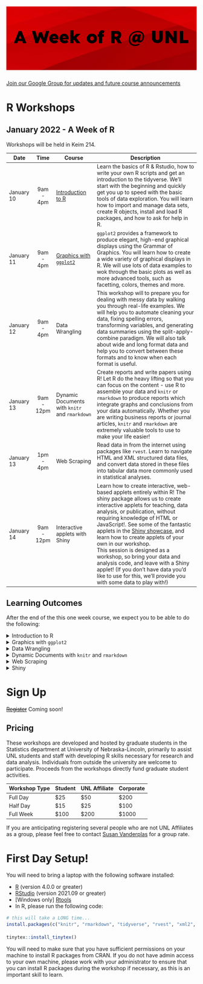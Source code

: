 ![A Week of R at UNL](header.png "fig:")
================

[Join our Google Group for updates and future course
announcements](mailto:R-at-UNL+subscribe@googlegroups.com?Subject=subscribe-github)

# R Workshops

## January 2022 - A Week of R

<!-- ** Schedule is tentative and subject to change due to enrollment and lab availability ** -->

Workshops will be held in Keim 214.

| Date       |    Time    | Course                                                                          | Description                                                                                                                                                                                                                                                                                                                                                                                                                                                                                                                                                                                                       |
|------------|:----------:|---------------------------------------------------------------------------------|-------------------------------------------------------------------------------------------------------------------------------------------------------------------------------------------------------------------------------------------------------------------------------------------------------------------------------------------------------------------------------------------------------------------------------------------------------------------------------------------------------------------------------------------------------------------------------------------------------------------|
| January 10 | 9am - 4pm  | [Introduction to R](https://srvanderplas.github.io/rwrks/01-r-intro/index.html) | Learn the basics of R & Rstudio, how to write your own R scripts and get an introduction to the tidyverse. We’ll start with the beginning and quickly get you up to speed with the basic tools of data exploration. You will learn how to import and manage data sets, create R objects, install and load R packages, and how to ask for help in R.                                                                                                                                                                                                                                                               |
| January 11 | 9am - 4pm  | [Graphics with `ggplot2`](https://srvanderplas.github.io/rwrks/02-r-graphics/index.html)                                                         | `ggplot2` provides a framework to produce elegant, high-end graphical displays using the Grammar of Graphics. You will learn how to create a wide variety of graphical displays in R. We will use lots of data examples to wok through the basic plots as well as more advanced tools, such as facetting, colors, themes and more.                                                                                                                                                                                                                                                                                |
| January 12 | 9am - 4pm  | Data Wrangling                                                                  | This workshop will to prepare you for dealing with messy data by walking you through real-life examples. We will help you to automate cleaning your data, fixing spelling errors, transforming variables, and generating data summaries using the split-apply-combine paradigm. We will also talk about wide and long format data and help you to convert between these formats and to know when each format is useful.                                                                                                                                                                                           |
| January 13 | 9am - 12pm | Dynamic Documents with `knitr` and `rmarkdown`                                  | Create reports and write papers using R! Let R do the heavy lifting so that you can focus on the content - use R to assemble your data and `knitr` or `rmarkdown` to produce reports which integrate graphs and conclusions from your data automatically. Whether you are writing business reports or journal articles, `knitr` and `rmarkdown` are extremely valuable tools to use to make your life easier!                                                                                                                                                                                                     |
| January 13 | 1pm - 4pm  | Web Scraping                                                                    | Read data in from the internet using packages like `rvest`. Learn to navigate HTML and XML structured data files, and convert data stored in these files into tabular data more commonly used in statistical analyses.                                                                                                                                                                                                                                                                                                                                                                                            |
| January 14 | 9am - 12pm | Interactive applets with Shiny                                                  | Learn how to create interactive, web-based applets entirely within R! The shiny package allows us to create interactive applets for teaching, data analysis, or publication, without requiring knowledge of HTML or JavaScript!. See some of the fantastic applets in the [Shiny showcase](https://shiny.rstudio.com/gallery/), and learn how to create applets of your own in our workshop.<br/>This session is designed as a workshop, so bring your data and analysis code, and leave with a Shiny applet! (If you don’t have data you’d like to use for this, we’ll provide you with some data to play with!) |

## Learning Outcomes

After the end of the this one week course, we expect you to be able to
do the following:

<details>
<summary>
Introduction to R
</summary>

-   Use R for scientific/statistical calculations
-   Be able to create or read in data
-   Be able to manipulate data using common patterns
-   Explore data set characteristics and calculate summary statistics
    for real data sets
-   Use the help functionality to find the functions you need to do what
    you want to do
-   Install, use, and search for helpful external packages

</details>
<details>
<summary>
Graphics with <code>ggplot2</code>
</summary>

-   Visualize data using the ggplot2 package
    -   create basic plots
    -   understand the layer system
    -   be able to structure complex graphics
-   Take a dataset and use static graphics to look for interesting
    features.
-   Know about some aspects of human perception and what to avoid when
    plotting data.

</details>
<details>
<summary>
Data Wrangling
</summary>

-   Read data into R from different formats
-   Investigate and work with different types of objects
-   Use `dplyr` verbs such as summarize, group_by, mutate, filter, and
    select to modify and summarize data
-   Use `tidyr` to convert data to wide and long formats, join related
    data sets, and clean messy data

</details>
<details>
<summary>
Dynamic Documents with <code>knitr</code> and <code>rmarkdown</code>
</summary>

-   Create documents that incorporate R code, R output, and text
-   Write documents using markdown or LaTeX
-   Use templates to structure markdown output into pdf, html, and docx
    formats
-   Create slides using markdown and/or LaTeX with R output

</details>
<details>
<summary>
Web Scraping
</summary>

-   Understand the structure of HTML web pages (DOM, tags, attributes)
-   Use CSS and XPATH to navigate HTML pages and select HTML nodes
-   Extract data from HTML nodes
-   Use APIs and other programmatic methods of accessing web-based data

</details>
<details>
<summary>
Shiny
</summary>

-   Design a user interface
-   Create R code to respond to interactive elements of the UI
-   Connect the user interface to reactive R code to create an
    interactive applet

</details>

# Sign Up

~~[Register](https://forms.gle/KXeetJvppY9uFuJv9)~~ Coming soon!

## Pricing

These workshops are developed and hosted by graduate students in the
Statistics department at University of Nebraska-Lincoln, primarily to
assist UNL students and staff with developing R skills necessary for
research and data analysis. Individuals from outside the university are
welcome to participate. Proceeds from the workshops directly fund
graduate student activities.

| Workshop Type | Student | UNL Affiliate | Corporate |
|---------------|---------|---------------|-----------|
| Full Day      | $25     | $50           | $200      |
| Half Day      | $15     | $25           | $100      |
| Full Week     | $100    | $200          | $1000     |

If you are anticipating registering several people who are not UNL
Affiliates as a group, please feel free to contact [Susan
Vanderplas](mailto:svanderplas2@unl.edu?subject=R%20Workshops%20Pricing)
for a group rate.

# First Day Setup!

You will need to bring a laptop with the following software installed:

-   [R](https://cloud.r-project.org/) (version 4.0.0 or greater)
-   [RStudio](https://www.rstudio.com/products/rstudio/download/#download)
    (version 2021.09 or greater)
-   \[Windows only\]
    [Rtools](https://cloud.r-project.org/bin/windows/Rtools/)
-   In R, please run the following code:

``` r
# this will take a LONG time...
install.packages(c("knitr", "rmarkdown", "tidyverse", "rvest", "xml2", "tinytex")) 

tinytex::install_tinytex()
```

You will need to make sure that you have sufficient permissions on your
machine to install R packages from CRAN. If you do not have admin access
to your own machine, please work with your administrator to ensure that
you can install R packages during the workshop if necessary, as this is
an important skill to learn.
